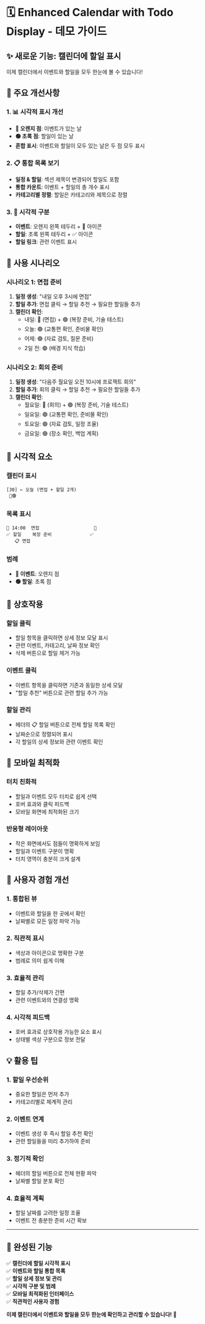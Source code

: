# 🗓️ Enhanced Calendar with Todo Display - 데모 가이드

## ✨ 새로운 기능: 캘린더에 할일 표시

이제 캘린더에서 이벤트와 할일을 모두 한눈에 볼 수 있습니다!

## 🎯 주요 개선사항

### 1. 📊 시각적 표시 개선
- **🔴 오렌지 점**: 이벤트가 있는 날
- **🟢 초록 점**: 할일이 있는 날
- **혼합 표시**: 이벤트와 할일이 모두 있는 날은 두 점 모두 표시

### 2. 📋 통합 목록 보기
- **일정 & 할일**: 섹션 제목이 변경되어 할일도 포함
- **통합 카운트**: 이벤트 + 할일의 총 개수 표시
- **카테고리별 정렬**: 할일은 카테고리와 제목으로 정렬

### 3. 🎨 시각적 구분
- **이벤트**: 오렌지 왼쪽 테두리 + 📅 아이콘
- **할일**: 초록 왼쪽 테두리 + ✅ 아이콘
- **할일 링크**: 관련 이벤트 표시

## 🚀 사용 시나리오

### 시나리오 1: 면접 준비
1. **일정 생성**: "내일 오후 3시에 면접"
2. **할일 추가**: 면접 클릭 → 할일 추천 → 필요한 할일들 추가
3. **캘린더 확인**: 
   - 내일: 🔴 (면접) + 🟢 (복장 준비, 기술 테스트)
   - 오늘: 🟢 (교통편 확인, 준비물 확인)
   - 어제: 🟢 (자료 검토, 질문 준비)
   - 2일 전: 🟢 (배경 지식 학습)

### 시나리오 2: 회의 준비
1. **일정 생성**: "다음주 월요일 오전 10시에 프로젝트 회의"
2. **할일 추가**: 회의 클릭 → 할일 추천 → 필요한 할일들 추가
3. **캘린더 확인**:
   - 월요일: 🔴 (회의) + 🟢 (복장 준비, 기술 테스트)
   - 일요일: 🟢 (교통편 확인, 준비물 확인)
   - 토요일: 🟢 (자료 검토, 일정 조율)
   - 금요일: 🟢 (장소 확인, 백업 계획)

## 🎨 시각적 요소

### 캘린더 표시
```
[30] ← 오늘 (면접 + 할일 2개)
 🔴🟢
```

### 목록 표시
```
📅 14:00  면접                    📅
✅ 할일    복장 준비              ✅
   📋 면접
```

### 범례
- **🔴 이벤트**: 오렌지 점
- **🟢 할일**: 초록 점

## 🔧 상호작용

### 할일 클릭
- 할일 항목을 클릭하면 상세 정보 모달 표시
- 관련 이벤트, 카테고리, 날짜 정보 확인
- 삭제 버튼으로 할일 제거 가능

### 이벤트 클릭
- 이벤트 항목을 클릭하면 기존과 동일한 상세 모달
- "할일 추천" 버튼으로 관련 할일 추가 가능

### 할일 관리
- 헤더의 📋 할일 버튼으로 전체 할일 목록 확인
- 날짜순으로 정렬되어 표시
- 각 할일의 상세 정보와 관련 이벤트 확인

## 📱 모바일 최적화

### 터치 친화적
- 할일과 이벤트 모두 터치로 쉽게 선택
- 호버 효과와 클릭 피드백
- 모바일 화면에 최적화된 크기

### 반응형 레이아웃
- 작은 화면에서도 점들이 명확하게 보임
- 할일과 이벤트 구분이 명확
- 터치 영역이 충분히 크게 설계

## 🎯 사용자 경험 개선

### 1. **통합된 뷰**
- 이벤트와 할일을 한 곳에서 확인
- 날짜별로 모든 일정 파악 가능

### 2. **직관적 표시**
- 색상과 아이콘으로 명확한 구분
- 범례로 의미 쉽게 이해

### 3. **효율적 관리**
- 할일 추가/삭제가 간편
- 관련 이벤트와의 연결성 명확

### 4. **시각적 피드백**
- 호버 효과로 상호작용 가능한 요소 표시
- 상태별 색상 구분으로 정보 전달

## 💡 활용 팁

### 1. **할일 우선순위**
- 중요한 할일은 먼저 추가
- 카테고리별로 체계적 관리

### 2. **이벤트 연계**
- 이벤트 생성 후 즉시 할일 추천 확인
- 관련 할일들을 미리 추가하여 준비

### 3. **정기적 확인**
- 헤더의 할일 버튼으로 전체 현황 파악
- 날짜별 할일 분포 확인

### 4. **효율적 계획**
- 할일 날짜를 고려한 일정 조율
- 이벤트 전 충분한 준비 시간 확보

---

## 🎉 완성된 기능

✅ **캘린더에 할일 시각적 표시**  
✅ **이벤트와 할일 통합 목록**  
✅ **할일 상세 정보 및 관리**  
✅ **시각적 구분 및 범례**  
✅ **모바일 최적화된 인터페이스**  
✅ **직관적인 사용자 경험**

**이제 캘린더에서 이벤트와 할일을 모두 한눈에 확인하고 관리할 수 있습니다! 🚀** 